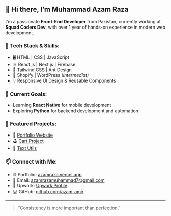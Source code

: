 ## 👋 Hi there, I’m Muhammad Azam Raza

I'm a passionate **Front-End Developer** from Pakistan, currently working at **Squad Coders Dev**, with over 1 year of hands-on experience in modern web development.

### 🚀 Tech Stack & Skills:
- 🖥️ HTML | CSS | JavaScript
- ⚛️ React.js | Next.js | Firebase
- 🎨 Tailwind CSS | Ant Design
- 🛒 Shopify | WordPress *(Intermediat)*
- 💡 Responsive UI Design & Reusable Components

### 🔭 Current Goals:
- Learning **React Native** for mobile development  
- Exploring **Python** for backend development and automation

### 📂 Featured Projects:
- 🎯 [Portfolio Website](https://azamraza.vercel.app)
- 🕹️ [Cart Project](https://cart-project-rosy.vercel.app)
- 🔧 [Text Utils](https://text-utils-zeta-sooty.vercel.app)

### 📫 Connect with Me:
- 🌐 Portfolio: [azamraza.vercel.app](https://azamraza.vercel.app)
- 📧 Email: azamrazamuhammad7@gmail.com
- 💼 Upwork: [Upwork Profile](https://www.upwork.com/freelancers/~01dae6184b1ea10101)
- 💻 GitHub: [github.com/azam-amir](https://github.com/azam-amir)

---

> “Consistency is more important than perfection.”
